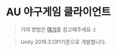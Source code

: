 # AU 야구게임 클라이언트

> 기여 방법은 [여기](https://github.com/BaekJiheon/au-contribution/blob/master/README.md)를 참고해주세요 :)

> Unity 2019.3.13f1기준으로 개발합니다.
